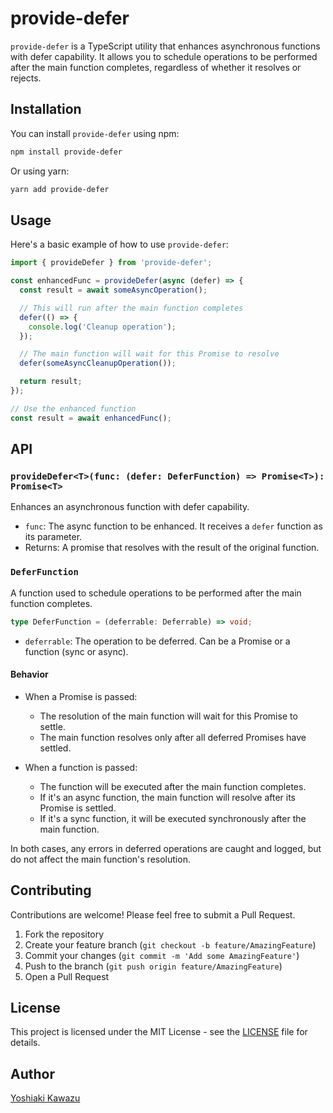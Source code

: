 # provide-defer

`provide-defer` is a TypeScript utility that enhances asynchronous functions with defer capability. It allows you to schedule operations to be performed after the main function completes, regardless of whether it resolves or rejects.

## Installation

You can install `provide-defer` using npm:

```bash
npm install provide-defer
```

Or using yarn:

```bash
yarn add provide-defer
```

## Usage

Here's a basic example of how to use `provide-defer`:

```typescript
import { provideDefer } from 'provide-defer';

const enhancedFunc = provideDefer(async (defer) => {
  const result = await someAsyncOperation();

  // This will run after the main function completes
  defer(() => {
    console.log('Cleanup operation');
  });

  // The main function will wait for this Promise to resolve
  defer(someAsyncCleanupOperation());

  return result;
});

// Use the enhanced function
const result = await enhancedFunc();
```

## API

### `provideDefer<T>(func: (defer: DeferFunction) => Promise<T>): Promise<T>`

Enhances an asynchronous function with defer capability.

- `func`: The async function to be enhanced. It receives a `defer` function as its parameter.
- Returns: A promise that resolves with the result of the original function.

### `DeferFunction`

A function used to schedule operations to be performed after the main function completes.

```typescript
type DeferFunction = (deferrable: Deferrable) => void;
```

- `deferrable`: The operation to be deferred. Can be a Promise or a function (sync or async).

#### Behavior

- When a Promise is passed:
  - The resolution of the main function will wait for this Promise to settle.
  - The main function resolves only after all deferred Promises have settled.

- When a function is passed:
  - The function will be executed after the main function completes.
  - If it's an async function, the main function will resolve after its Promise is settled.
  - If it's a sync function, it will be executed synchronously after the main function.

In both cases, any errors in deferred operations are caught and logged, but do not affect the main function's resolution.

## Contributing

Contributions are welcome! Please feel free to submit a Pull Request.

1. Fork the repository
2. Create your feature branch (`git checkout -b feature/AmazingFeature`)
3. Commit your changes (`git commit -m 'Add some AmazingFeature'`)
4. Push to the branch (`git push origin feature/AmazingFeature`)
5. Open a Pull Request

## License

This project is licensed under the MIT License - see the [LICENSE](LICENSE) file for details.

## Author

[Yoshiaki Kawazu](https://github.com/kawaz)
